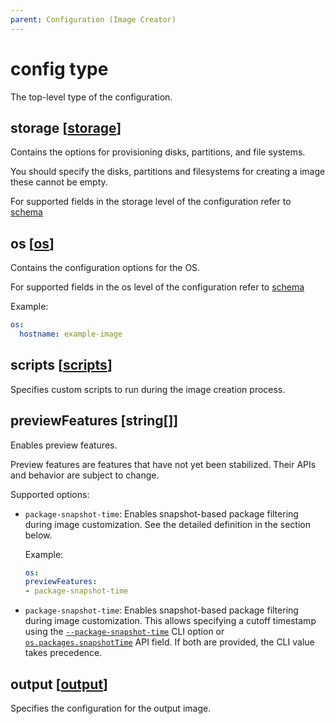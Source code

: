 ```yaml
---
parent: Configuration (Image Creator)
---
```


# config type

The top-level type of the configuration.

## storage [[storage](../../../imagecustomizer/api/configuration/storage.md)]

Contains the options for provisioning disks, partitions, and file systems.

You should specify the disks, partitions and filesystems for creating a image these cannot be empty.

For supported fields in the storage level of the configuration refer to
[schema](../../api/configuration.md#schema-overview)

## os [[os](../../../imagecustomizer/api/configuration/os.md)]

Contains the configuration options for the OS.

For supported fields in the os level of the configuration refer to
[schema](../../api/configuration.md#schema-overview)

Example:

```yaml
os:
  hostname: example-image
```

## scripts [[scripts](../../../imagecustomizer/api/configuration/scripts.md)]

Specifies custom scripts to run during the image creation process.


## previewFeatures [string[]]

Enables preview features.

Preview features are features that have not yet been stabilized.
Their APIs and behavior are subject to change.

Supported options:

- `package-snapshot-time`: Enables snapshot-based package filtering during image customization. See
  the detailed definition in the section below.

  Example:

  ```yaml
  os:
  previewFeatures:
  - package-snapshot-time
  ```

- `package-snapshot-time`: Enables snapshot-based package filtering during image
  customization. This allows specifying a cutoff timestamp using the
  [`--package-snapshot-time`](../../../imagecustomizer/api/cli.md#--package-snapshot-time) CLI option or
  [`os.packages.snapshotTime`](../../../imagecustomizer/api/configuration/packages.md#snapshottime-string) API field.
  If both are provided, the CLI value takes precedence.

## output [[output](../../../imagecustomizer/api/configuration/output.md#image-outputimage)]

Specifies the configuration for the output image.

